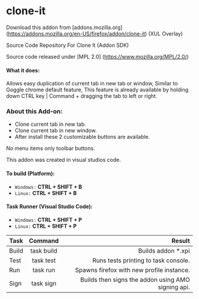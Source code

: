 clone-it
========

Download this addon from [addons.mozilla.org] (https://addons.mozilla.org/en-US/firefox/addon/clone-it) (XUL Overlay)

Source Code Repository For Clone It (Addon SDK)

Source code released under [MPL 2.0] (https://www.mozilla.org/MPL/2.0/)

#### What it does: 
Allows easy duplication of current tab in new tab or window, Similar to Goggle chrome default feature, 
This feature is already available by holding down CTRL key | Command + dragging the tab to left or right.

### About this Add-on:
- Clone current tab in new tab. 
- Clone current tab in new window. 
- After install these 2 customizable buttons are available.

No menu items only toolbar buttons.

This addon was created in visual studios code.

####  To build (Platform):

- `Windows:` __CTRL + SHIFT + B__
- `Linux:` __CTRL + SHIFT + B__

#### Task Runner (Visual Studio Code):

- `Windows:` __CTRL + SHIFT + P__
- `Linux:` __CTRL + SHIFT + P__

| Task | Command | Result |
|----------|:-------------:|------:|
| Build | task build | Builds addon *.xpi |
| Test | task test | Runs tests printing to task console. |
| Run | task run | Spawns firefox with new profile instance. |
| Sign | task sign | Builds then signs the addon using AMO signing api. |
